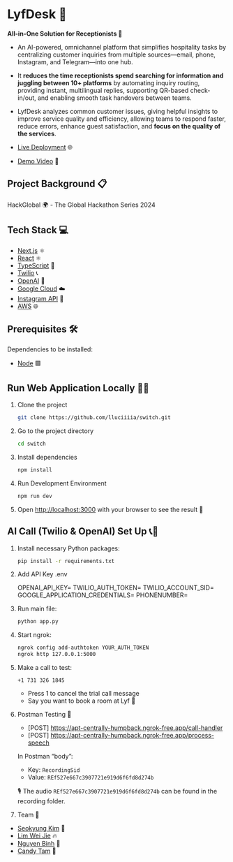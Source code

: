# LyfDesk 🚀

**All-in-One Solution for Receptionists 🏢**

- An AI-powered, omnichannel platform that simplifies hospitality tasks by centralizing customer inquiries from multiple sources—email, phone, Instagram, and Telegram—into one hub.

- It **reduces the time receptionists spend searching for information and juggling between 10+ platforms** by automating inquiry routing, providing instant, multilingual replies, supporting QR-based check-in/out, and enabling smooth task handovers between teams.

- LyfDesk analyzes common customer issues, giving helpful insights to improve service quality and efficiency, allowing teams to respond faster, reduce errors, enhance guest satisfaction, and **focus on the quality of the services**.

- [Live Deployment](https://main.d2312vzugm71c2.amplifyapp.com/) 🌐
- [Demo Video](https://youtu.be/6WwPy9T_YHo) 🎥

## Project Background 📋

HackGlobal 🌍 - The Global Hackathon Series 2024

## Tech Stack 💻

- [Next.js](https://nextjs.org/) ⚛️
- [React](https://react.dev/) ⚛️
- [TypeScript](https://www.typescriptlang.org/) 📘
- [Twilio](https://www.twilio.com/en-us) 📞
- [OpenAI](https://openai.com/) 🧠
- [Google Cloud](https://cloud.google.com/) ☁️
- [Instagram API](https://developers.facebook.com/products/instagram/apis/) 📸
- [AWS](https://aws.amazon.com/) 🌐

## Prerequisites 🛠️

Dependencies to be installed:

- [Node](https://nodejs.org/en/download) 🟩

## Run Web Application Locally 🏃‍♂️

1. Clone the project

   ```bash
   git clone https://github.com/lluciiiia/switch.git
   ```

2. Go to the project directory

   ```bash
   cd switch
   ```

3. Install dependencies

   ```bash
   npm install
   ```

4. Run Development Environment

   ```bash
   npm run dev
   ```

5. Open [http://localhost:3000](http://localhost:3000) with your browser to see the result 🎉

## AI Call (Twilio & OpenAI) Set Up 📞🤖

1. Install necessary Python packages:

   ```bash
   pip install -r requirements.txt
   ```

2. Add API Key .env

   OPENAI_API_KEY=
   TWILIO_AUTH_TOKEN=
   TWILIO_ACCOUNT_SID=
   GOOGLE_APPLICATION_CREDENTIALS=
   PHONENUMBER=

3. Run main file:

   ```bash
   python app.py
   ```

4. Start ngrok:

   ```bash
   ngrok config add-authtoken YOUR_AUTH_TOKEN
   ngrok http 127.0.0.1:5000
   ```

5. Make a call to test:

   ```
   +1 731 326 1845
   ```

   - Press 1 to cancel the trial call message
   - Say you want to book a room at Lyf 🏨

6. Postman Testing 🧪

   - [POST] https://apt-centrally-humpback.ngrok-free.app/call-handler
   - [POST] https://apt-centrally-humpback.ngrok-free.app/process-speech

   In Postman “body”:

   - Key: `RecordingSid`
   - Value: `REf527e667c3907721e919d6f6fd8d274b`

   🎙️ The audio `REf527e667c3907721e919d6f6fd8d274b` can be found in the recording folder.

7. Team 👥

- [Seokyung Kim](https://github.com/lluciiiia) 🌟
- [Lim Wei Jie](https://github.com/Stabbershade) 🔥
- [Nguyen Binh](https://github.com/nguyentobinh12x5) 🚀
- [Candy Tam](https://github.com/CANDYTAM) 🌈
